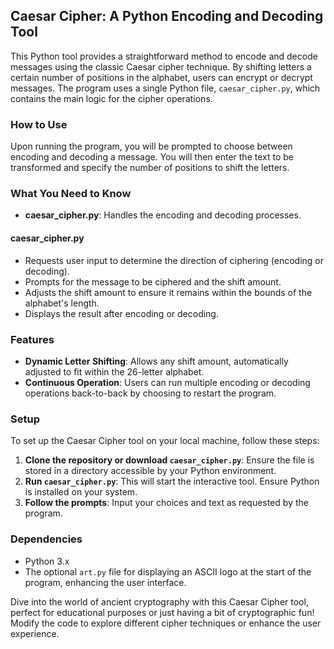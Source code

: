 ## Caesar Cipher: A Python Encoding and Decoding Tool

This Python tool provides a straightforward method to encode and decode messages using the classic Caesar cipher technique. By shifting letters a certain number of positions in the alphabet, users can encrypt or decrypt messages. The program uses a single Python file, `caesar_cipher.py`, which contains the main logic for the cipher operations.

### How to Use

Upon running the program, you will be prompted to choose between encoding and decoding a message. You will then enter the text to be transformed and specify the number of positions to shift the letters.

### What You Need to Know

- **caesar_cipher.py**: Handles the encoding and decoding processes.

#### caesar_cipher.py

- Requests user input to determine the direction of ciphering (encoding or decoding).
- Prompts for the message to be ciphered and the shift amount.
- Adjusts the shift amount to ensure it remains within the bounds of the alphabet's length.
- Displays the result after encoding or decoding.

### Features

- **Dynamic Letter Shifting**: Allows any shift amount, automatically adjusted to fit within the 26-letter alphabet.
- **Continuous Operation**: Users can run multiple encoding or decoding operations back-to-back by choosing to restart the program.

### Setup

To set up the Caesar Cipher tool on your local machine, follow these steps:

1. **Clone the repository or download `caesar_cipher.py`**: Ensure the file is stored in a directory accessible by your Python environment.
2. **Run `caesar_cipher.py`**: This will start the interactive tool. Ensure Python is installed on your system.
3. **Follow the prompts**: Input your choices and text as requested by the program.

### Dependencies

- Python 3.x
- The optional `art.py` file for displaying an ASCII logo at the start of the program, enhancing the user interface.

Dive into the world of ancient cryptography with this Caesar Cipher tool, perfect for educational purposes or just having a bit of cryptographic fun! Modify the code to explore different cipher techniques or enhance the user experience.
